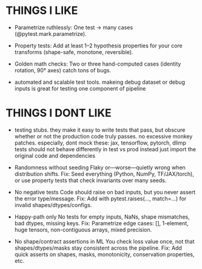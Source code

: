 # THINGS I LIKE

* Parametrize ruthlessly:
One test → many cases (@pytest.mark.parametrize).

* Property tests:
Add at least 1–2 hypothesis properties for your core transforms (shape-safe, monotone, reversible).

* Golden math checks:
Two or three hand-computed cases (identity rotation, 90° axes) catch tons of bugs.

* automated and scalable test tools. makeing debug dataset or debug inputs is great for testing one component of pipeline

# THINGS I DONT LIKE

* testing stubs. they make it easy to write tests that pass, but obscure whether or not the production code truly passes.
no excessive monkey patches. especially, dont mock these: jax, tensorflow, pytorch, dlimp
tests should not behave differently in test vs prod
instead just import the original code and dependencies

* Randomness without seeding
Flaky or—worse—quietly wrong when distribution shifts.
Fix: Seed everything (Python, NumPy, TF/JAX/torch), or use property tests that check invariants over many seeds.

* No negative tests
Code should raise on bad inputs, but you never assert the error type/message.
Fix: Add with pytest.raises(..., match=...) for invalid shapes/dtypes/configs.

* Happy-path only
No tests for empty inputs, NaNs, shape mismatches, bad dtypes, missing keys.
Fix: Parametrize edge cases: [], 1-element, huge tensors, non-contiguous arrays, mixed precision.

* No shape/contract assertions in ML
You check loss value once, not that shapes/dtypes/masks stay consistent across the pipeline.
Fix: Add quick asserts on shapes, masks, monotonicity, conservation properties, etc.
